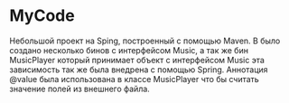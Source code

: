 # MyCode
Небольшой проект на Sping, построенный с помощью Maven. В было создано несколько бинов с интерфейсом Music, а так же бин MusicPlayer который принимает объект с интерфейсом Music эта зависимость так же была внедрена с помощью Spring. Аннотация @value была использована в классе MusicPlayer что бы считать значение полей из внешнего файла.
